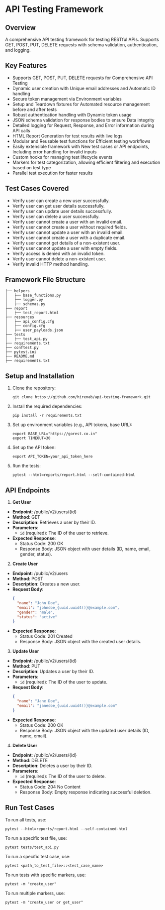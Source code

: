 # API Testing Framework

## Overview

A comprehensive API testing framework for testing RESTful APIs. Supports GET, POST, PUT, DELETE requests with schema validation, authentication, and logging.

## Key Features

- Supports GET, POST, PUT, DELETE requests for Comprehensive API Testing
- Dynamic user creation with Unique email addresses and Automatic ID handling
- Secure token management via Environment variables
- Setup and Teardown fixtures for Automated resource management before and after tests
- Robust authentication handling with Dynamic token usage
- JSON schema validation for response bodies to ensure Data integrity
- Detailed logging for Request, Response, and Error information during API calls
- HTML Report Generation for test results with live logs
- Modular and Reusable test functions for Efficient testing workflows
- Easily extensible framework with New test cases or API endpoints, Including error handling for invalid inputs
- Custom hooks for managing test lifecycle events
- Markers for test categorization, allowing efficient filtering and execution based on test type
- Parallel test execution for faster results

## Test Cases Covered

- Verify user can create a new user successfully.
- Verify user can get user details successfully.
- Verify user can update user details successfully.
- Verify user can delete a user successfully.
- Verify user cannot create a user with an invalid email.
- Verify user cannot create a user without required fields.
- Verify user cannot update a user with an invalid email.
- Verify user cannot create a user with a duplicate email.
- Verify user cannot get details of a non-existent user.
- Verify user cannot update a user with empty fields.
- Verify access is denied with an invalid token.
- Verify user cannot delete a non-existent user.
- Verify invalid HTTP method handling.

## Framework File Structure
```
├── helpers
│   ├── base_functions.py
│   ├── logger.py
│   ├── schemas.py
├── report
│   ├── test_report.html
├── resources
│   ├── api_config.cfg
│   ├── config.cfg
│   ├── user_payloads.json
├── tests
│   ├── test_api.py
├── requirements.txt 
├── conftest.py
├── pytest.ini
├── README.md
├── requirements.txt
```

## Setup and Installation

1. Clone the repository:
   ```
   git clone https://github.com/hirenab/api-testing-framework.git
   ```

2. Install the required dependencies:
   ```
   pip install -r requirements.txt
   ```

3. Set up environment variables (e.g., API tokens, base URL):
   ```
   export BASE_URL="https://gorest.co.in"
   export TIMEOUT=30
   ```

4. Set up the API token:
   ```
   export API_TOKEN=your_api_token_here
   ```

5. Run the tests:
   ```
   pytest --html=reports/report.html --self-contained-html
   ```

## API Endpoints

1. **Get User**
- **Endpoint**: /public/v2/users/{id}
- **Method**: GET
- **Description**: Retrieves a user by their ID.
- **Parameters**:
  - `id` (required): The ID of the user to retrieve.
- **Expected Response**:
  - Status Code: 200 OK
  - Response Body: JSON object with user details (ID, name, email, gender, status).

2. **Create User**
- **Endpoint**: /public/v2/users
- **Method**: POST
- **Description**: Creates a new user.
- **Request Body**:
   ```json
   {
     "name": "John Doe",
     "email": "johndoe_{uuid.uuid4()}@example.com",
     "gender": "male",
     "status": "active"
   }
   ```
- **Expected Response**:
  - Status Code: 201 Created
  - Response Body: JSON object with the created user details.

3. **Update User**
- **Endpoint**: /public/v2/users/{id}
- **Method**: PUT
- **Description**: Updates a user by their ID.
- **Parameters**:
  - `id` (required): The ID of the user to update.
- **Request Body**:
   ```json
   {
     "name": "Jane Doe",
     "email": "janedoe_{uuid.uuid4()}@example.com"
   }
   ```
- **Expected Response**:
  - Status Code: 200 OK
  - Response Body: JSON object with the updated user details (ID, name, email).

4. **Delete User**
- **Endpoint**: /public/v2/users/{id}
- **Method**: DELETE
- **Description**: Deletes a user by their ID.
- **Parameters**:
  - `id` (required): The ID of the user to delete.
- **Expected Response**:
  - Status Code: 204 No Content
  - Response Body: Empty response indicating successful deletion.

## Run Test Cases

To run all tests, use:
```
pytest --html=reports/report.html --self-contained-html
```

To run a specific test file, use:
```
pytest tests/test_api.py
```

To run a specific test case, use:
```
pytest <path_to_test_file>::<test_case_name>
```
To run tests with specific markers, use:
```
pytest -m "create_user"
```

To run multiple markers, use:
```
pytest -m "create_user or get_user"
```
